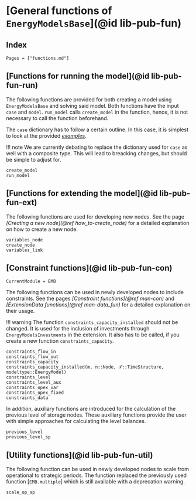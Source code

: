 # [General functions of `EnergyModelsBase`](@id lib-pub-fun)

## Index

```@index
Pages = ["functions.md"]
```

## [Functions for running the model](@id lib-pub-fun-run)

The following functions are provided for both creating a model using `EnergyModelsBase` and solving said model.
Both functions have the input `case` and `model`.
`run_model` calls `create_model` in the function, hence, it is not necessary to call the function beforehand.

The `case` dictionary has to follow a certain outline.
In this case, it is simplest to look at the provided *[examples](https://github.com/EnergyModelsX/EnergyModelsBase.jl/tree/main/examples)*.

!!! note
    We are currently debating to replace the dictionary used for `case` as well with a composite type.
    This will lead to breacking changes, but should be simple to adjust for.

```@docs
create_model
run_model
```

## [Functions for extending the model](@id lib-pub-fun-ext)

The following functions are used for developing new nodes.
See the page *[Creating a new node](@ref how_to-create_node)* for a detailed explanation on how to create a new node.

```@docs
variables_node
create_node
variables_link
```

## [Constraint functions](@id lib-pub-fun-con)

```@meta
CurrentModule = EMB
```

The following functions can be used in newly developed nodes to include constraints.
See the pages *[Constraint functions](@ref man-con)* and *[ExtensionData functions](@ref man-data_fun)* for a detailed explanation on their usage.

!!! warning
    The function `constraints_capacity_installed` should not be changed.
    It is used for the inclusion of investments through `EnergyModelsInvestments` in the extension.
    It also has to be called, if you create a new function `constraints_capacity`.

```@docs
constraints_flow_in
constraints_flow_out
constraints_capacity
constraints_capacity_installed(m, n::Node, 𝒯::TimeStructure, modeltype::EnergyModel)
constraints_level
constraints_level_aux
constraints_opex_var
constraints_opex_fixed
constraints_data
```

In addition, auxiliary functions are introduced for the calculation of the previous level of storage nodes.
These auxiliary functions provide the user with simple approaches for calculating the level balances.

```@docs
previous_level
previous_level_sp
```

## [Utility functions](@id lib-pub-fun-util)

The following function can be used in newly developed nodes to scale from operational to strategic periods.
The function replaced the previously used function [`EMB.multiple`] which is still available with a deprecation warning.

```@docs
scale_op_sp
```
